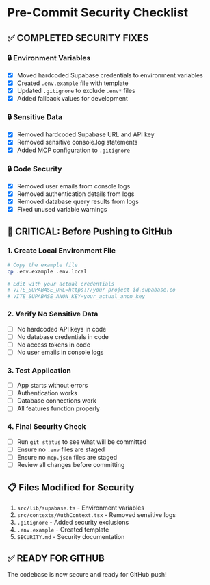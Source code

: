 # Pre-Commit Security Checklist

## ✅ COMPLETED SECURITY FIXES

### 🔒 Environment Variables
- [x] Moved hardcoded Supabase credentials to environment variables
- [x] Created `.env.example` file with template
- [x] Updated `.gitignore` to exclude `.env*` files
- [x] Added fallback values for development

### 🔒 Sensitive Data
- [x] Removed hardcoded Supabase URL and API key
- [x] Removed sensitive console.log statements
- [x] Added MCP configuration to `.gitignore`

### 🔒 Code Security
- [x] Removed user emails from console logs
- [x] Removed authentication details from logs
- [x] Removed database query results from logs
- [x] Fixed unused variable warnings

## 🚨 CRITICAL: Before Pushing to GitHub

### 1. Create Local Environment File
```bash
# Copy the example file
cp .env.example .env.local

# Edit with your actual credentials
# VITE_SUPABASE_URL=https://your-project-id.supabase.co
# VITE_SUPABASE_ANON_KEY=your_actual_anon_key
```

### 2. Verify No Sensitive Data
- [ ] No hardcoded API keys in code
- [ ] No database credentials in code
- [ ] No access tokens in code
- [ ] No user emails in console logs

### 3. Test Application
- [ ] App starts without errors
- [ ] Authentication works
- [ ] Database connections work
- [ ] All features function properly

### 4. Final Security Check
- [ ] Run `git status` to see what will be committed
- [ ] Ensure no `.env` files are staged
- [ ] Ensure no `mcp.json` files are staged
- [ ] Review all changes before committing

## 📋 Files Modified for Security

1. `src/lib/supabase.ts` - Environment variables
2. `src/contexts/AuthContext.tsx` - Removed sensitive logs
3. `.gitignore` - Added security exclusions
4. `.env.example` - Created template
5. `SECURITY.md` - Security documentation

## ✅ READY FOR GITHUB

The codebase is now secure and ready for GitHub push!
